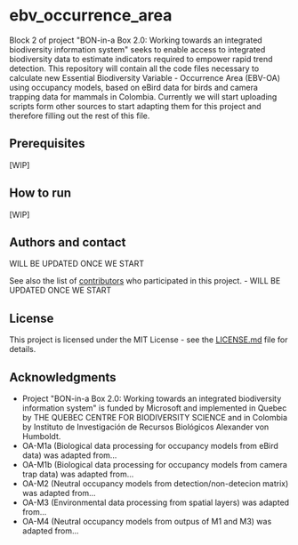 # ebv_occurrence_area

Block 2 of project "BON-in-a Box 2.0: Working towards an integrated biodiversity information system" seeks to enable access to integrated biodiversity data to estimate indicators required to empower rapid trend detection. This repository will contain all the code files necessary to calculate new Essential Biodiversity Variable - Occurrence Area (EBV-OA) using occupancy models, based on eBird data for birds and camera trapping data for mammals in Colombia. Currently we will start uploading scripts form other sources to start adapting them for this project and therefore filling out the rest of this file.

## Prerequisites

[WIP]

## How to run

[WIP]

## Authors and contact

WILL BE UPDATED ONCE WE START

See also the list of [contributors](https://github.com/PEM-Humboldt/ebv_occurrence_area/contributors) who participated in this project. - WILL BE UPDATED ONCE WE START

## License

This project is licensed under the MIT License - see the [LICENSE.md](LICENSE.md) file for details.

## Acknowledgments

* Project "BON-in-a Box 2.0: Working towards an integrated biodiversity information system" is funded by Microsoft and implemented in Quebec by THE QUEBEC CENTRE FOR BIODIVERSITY SCIENCE and in Colombia by Instituto de Investigación de Recursos Biológicos Alexander von Humboldt.
* OA-M1a (Biological data processing for occupancy models from eBird data) was adapted from...
* OA-M1b (Biological data processing for occupancy models from camera trap data) was adapted from...
* OA-M2 (Neutral occupancy models from detection/non-detecion matrix) was adapted from...
* OA-M3 (Environmental data processing from spatial layers) was adapted from...
* OA-M4 (Neutral occupancy models from outpus of M1 and M3) was adapted from...
